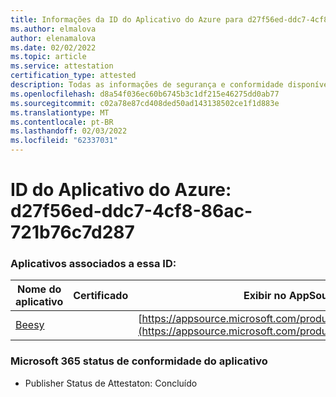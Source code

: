 ```yaml
---
title: Informações da ID do Aplicativo do Azure para d27f56ed-ddc7-4cf8-86ac-721b76c7d287
ms.author: elmalova
author: elenamalova
ms.date: 02/02/2022
ms.topic: article
ms.service: attestation
certification_type: attested
description: Todas as informações de segurança e conformidade disponíveis para d27f56ed-ddc7-4cf8-86ac-721b76c7d287.
ms.openlocfilehash: d8a54f036ec60b6745b3c1df215e46275dd0ab77
ms.sourcegitcommit: c02a78e87cd408ded50ad143138502ce1f1d883e
ms.translationtype: MT
ms.contentlocale: pt-BR
ms.lasthandoff: 02/03/2022
ms.locfileid: "62337031"
---
```

# <a name="azure-app-id-d27f56ed-ddc7-4cf8-86ac-721b76c7d287"></a>ID do Aplicativo do Azure: d27f56ed-ddc7-4cf8-86ac-721b76c7d287


### <a name="apps-associated-with-this-id"></a>Aplicativos associados a essa ID:
| **Nome do aplicativo** | **Certificado** | **Exibir no AppSource** |
|--------------|---------------|-----------------------|
| [Beesy](https://docs.microsoft.com/microsoft-365-app-certification/forward/WA200001248) |  | [https://appsource.microsoft.com/product/office/WA200001248](https://appsource.microsoft.com/product/office/WA200001248) |

### <a name="microsoft-365-app-compliance-status"></a>Microsoft 365 status de conformidade do aplicativo
- Publisher Status de Attestaton: Concluído
